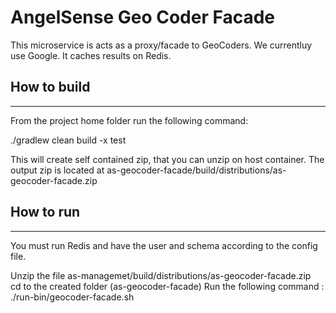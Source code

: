 # AngelSense Geo Coder Facade

This microservice is acts as a proxy/facade to GeoCoders. We currentluy use Google. It caches results on Redis.

## How to build
_______________
From the project home folder run the following command:

./gradlew clean build -x test

This will create self contained zip, that you can unzip on host container. The output zip is located at
as-geocoder-facade/build/distributions/as-geocoder-facade.zip 

## How to run
-----------
You must run Redis and have the user and schema according to the config file.

Unzip the file as-managemet/build/distributions/as-geocoder-facade.zip  
cd to the created folder (as-geocoder-facade)
Run the following command : 
./run-bin/geocoder-facade.sh









 

